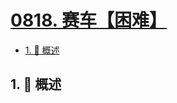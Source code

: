 # [0818. 赛车【困难】](https://github.com/Tdahuyou/TNotes.leetcode/tree/main/notes/0818.%20%E8%B5%9B%E8%BD%A6%E3%80%90%E5%9B%B0%E9%9A%BE%E3%80%91)

<!-- region:toc -->

- [1. 📝 概述](#1--概述)

<!-- endregion:toc -->

## 1. 📝 概述
